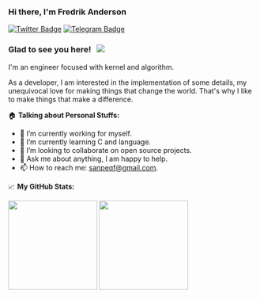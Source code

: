 ### Hi there, I'm Fredrik Anderson

[![Twitter Badge](https://img.shields.io/badge/-Twitter-00acee?style=flat-square&logo=Twitter&logoColor=white)](https://twitter.com/JohnSanpe)
[![Telegram Badge](https://img.shields.io/badge/-Telegram-0088cc?style=flat-square&logo=Telegram&logoColor=white)](https://t.me/John_sanpe)

### Glad to see you here! &nbsp; ![](https://visitor-badge.glitch.me/badge?page_id=John-sanpe)

I'm an engineer focused with kernel and algorithm.

As a developer, I am interested in the implementation of some details, my unequivocal love for making things that change the world. That's why I like to make things that make a difference.

:house: **Talking about Personal Stuffs:**

- 🔭 I’m currently working for myself.
- 🌱 I’m currently learning C and  language.
- 👯 I’m looking to collaborate on open source projects.
- 💬 Ask me about anything, I am happy to help.
- 📫 How to reach me: sanpeqf@gmail.com.

📈 **My GitHub Stats:**

<p>
  <img height="180em" src="https://github-readme-stats.vercel.app/api?username=John-sanpe&show_icons=true&hide_border=true&&count_private=true&include_all_commits=true" />
  <img height="180em" src="https://github-readme-stats.vercel.app/api/top-langs/?username=John-sanpe&exclude_repo=KNN-Image-Classification&show_icons=true&hide_border=true&layout=compact&langs_count=8"/>
</p>
